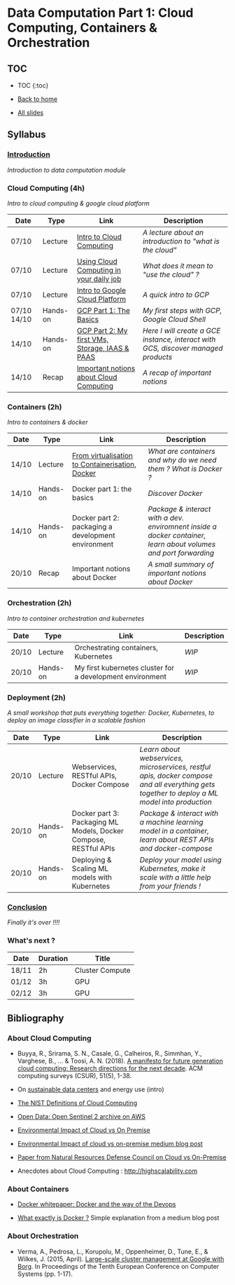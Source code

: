 # Data Computation Part 1: Cloud Computing, Containers & Orchestration

## TOC

* TOC
{:toc}

* [Back to home](../)
* [All slides](./lectures/)

## Syllabus

### [Introduction](lectures/0_intro.html)

*Introduction to data computation module*

### Cloud Computing (4h)

*Intro to cloud computing & google cloud platform*

Date | Type | Link | Description
| --- | --- | --- | ---
07/10 | Lecture | [Intro to Cloud Computing](lectures/1_cloud_computing.html) | *A lecture about an introduction to "what is the cloud"*
07/10 | Lecture | [Using Cloud Computing in your daily job](lectures/2_cloud_usage.html) | *What does it mean to "use the cloud" ?*
07/10 | Lecture | [Intro to Google Cloud Platform](lectures/3_gcp.html) | *A quick intro to GCP*
07/10   14/10 | Hands-on | [GCP Part 1: The Basics](https://github.com/SupaeroDataScience/OBD/tree/master/2_data_computation/exercises/1_gcp_setup) | *My first steps with GCP, Google Cloud Shell*
14/10 | Hands-on | [GCP Part 2: My first VMs, Storage, IAAS & PAAS](https://github.com/SupaeroDataScience/OBD/tree/master/2_data_computation/exercises/2_gcp_handson) | *Here I will create a GCE instance, interact with GCS, discover managed products*
14/10 | Recap | [Important notions about Cloud Computing](lectures/6_conclusion.html#/1) | *A recap of important notions*

### Containers (2h)

*Intro to containers & docker*

Date | Type | Link | Description
| --- | --- | --- | ---
14/10 | Lecture | [From virtualisation to Containerisation, Docker](lectures/4_containers.html) | *What are containers and why do we need them ? What is Docker ?*
14/10 | Hands-on | Docker part 1: the basics | *Discover Docker*
14/10 | Hands-on | Docker part 2: packaging a development environment | *Package & interact with a dev. enviromnent inside a docker container, learn about volumes and port forwarding*
20/10 | Recap | Important notions about Docker | *A small summary of important notions about Docker*

### Orchestration (2h)

*Intro to container orchestration and kubernetes*

Date | Type | Link | Description
| --- | --- | --- | ---
20/10 | Lecture |  Orchestrating containers, Kubernetes | *WIP*
20/10 | Hands-on | My first kubernetes cluster for a development environment | *WIP*

### Deployment (2h)

*A small workshop that puts everything together: Docker, Kubernetes, to deploy an image classifier in a scalable fashion*

Date | Type | Link | Description
| --- | --- | --- | ---
20/10 | Lecture |  Webservices, RESTful APIs, Docker Compose | *Learn about webservices, microservices, restful apis, docker compose and all everything gets together to deploy a ML model into production*
20/10 | Hands-on | Docker part 3: Packaging ML Models, Docker Compose, RESTful APIs | *Package & interact with a machine learning model in a container, learn about REST APIs and docker-compose*
20/10 | Hands-on | Deploying & Scaling ML models with Kubernetes | *Deploy your model using Kubernetes, make it scale with a little help from your friends !*


### [Conclusion](lectures/7_conclusion.html)

*Finally it's over !!!!*

### What's next ?

Date | Duration | Title
| --- | --- | ---
18/11 | 2h | Cluster Compute
01/12 | 3h | GPU
02/12 | 3h | GPU

## Bibliography

### About Cloud Computing

* Buyya, R., Srirama, S. N., Casale, G., Calheiros, R., Simmhan, Y., Varghese, B., ... & Toosi, A. N. (2018). [A manifesto for future generation cloud computing: Research directions for the next decade](../readings/cloud_computing.pdf). ACM computing surveys (CSUR), 51(5), 1-38.

* On [sustainable data centers](https://www.capgemini.com/2020/01/the-more-sustainable-data-center/) and energy use (intro)

* [The NIST Definitions of Cloud Computing](https://nvlpubs.nist.gov/nistpubs/Legacy/SP/nistspecialpublication800-145.pdf)

* [Open Data: Open Sentinel 2 archive on AWS](https://aws.amazon.com/blogs/publicsector/complete-sentinel-2-archives-freely-available-to-users/)

* [Environmental Impact of Cloud vs On Premise](https://download.microsoft.com/download/A/F/F/AFFEB671-FA27-45CF-9373-0655247751CF/Cloud%20Computing%20and%20Sustainability%20-%20Whitepaper%20-%20Nov%202010.pdf) 

* [Environmental Impact of cloud vs on-premise medium blog post](https://medium.com/@tigerbabu/cloud-computing-greener-than-your-on-premise-7e31143e0bc2)

* [Paper from Natural Resources Defense Council on Cloud vs On-Premise](https://www.nrdc.org/sites/default/files/cloud-computing-efficiency-IB.pdf)

* Anecdotes about Cloud Computing : http://highscalability.com

### About Containers

* [Docker whitepaper: Docker and the way of the Devops](https://www.docker.com/taxonomy/term/4955)

* [What exactly is Docker ?](https://medium.com/swlh/what-exactly-is-docker-1dd62e1fde38) Simple explanation from a medium blog post
### About Orchestration

* Verma, A., Pedrosa, L., Korupolu, M., Oppenheimer, D., Tune, E., & Wilkes, J. (2015, April). [Large-scale cluster management at Google with Borg](../readings/borg.pdf). In Proceedings of the Tenth European Conference on Computer Systems (pp. 1-17).
